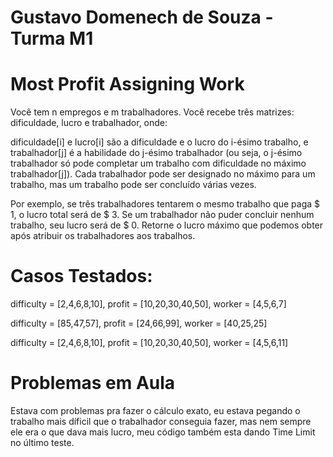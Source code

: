 # Gustavo Domenech de Souza - Turma M1

# Most Profit Assigning Work
Você tem n empregos e m trabalhadores. Você recebe três matrizes: dificuldade, lucro e trabalhador, onde:

dificuldade[i] e lucro[i] são a dificuldade e o lucro do i-ésimo trabalho, e trabalhador[j] é a habilidade do j-ésimo trabalhador (ou seja, o j-ésimo trabalhador só pode completar um trabalho com dificuldade no máximo trabalhador[j]).
Cada trabalhador pode ser designado no máximo para um trabalho, mas um trabalho pode ser concluído várias vezes.

Por exemplo, se três trabalhadores tentarem o mesmo trabalho que paga $ 1, o lucro total será de $ 3. Se um trabalhador não puder concluir nenhum trabalho, seu lucro será de $ 0.
Retorne o lucro máximo que podemos obter após atribuir os trabalhadores aos trabalhos.

# Casos Testados:
difficulty = [2,4,6,8,10], profit = [10,20,30,40,50], worker = [4,5,6,7]

difficulty = [85,47,57], profit = [24,66,99], worker = [40,25,25]

difficulty = [2,4,6,8,10], profit = [10,20,30,40,50], worker = [4,5,6,11]

# Problemas em Aula
Estava com problemas pra fazer o cálculo exato, eu estava pegando o trabalho mais díficil que o trabalhador conseguia fazer, mas nem sempre ele era o que dava mais lucro,
meu código também esta dando Time Limit no último teste.
